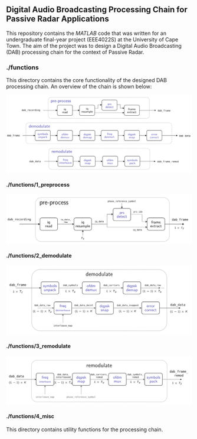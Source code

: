 ## Digital Audio Broadcasting Processing Chain for Passive Radar Applications

This repository contains the *MATLAB* code that was written for an undergraduate final-year project (EEE4022S) at the University of Cape Town. The aim of the project was to design a Digital Audio Broadcasting (DAB) processing chain for the context of Passive Radar.


### ./functions
This directory contains the core functionality of the designed DAB processing chain. An overview of the chain is shown below:

![Overview Block Diagram](docs/overview.png)

#### ./functions/1_preprocess
![Pre-process Block Diagram](docs/preprocess.png)

#### ./functions/2_demodulate
![Demodulate Block Diagram](docs/demod.png)

#### ./functions/3_remodulate
![Remodulate Block Diagram](docs/remod.png)

#### ./functions/4_misc
This directory contains utility functions for the processing chain.